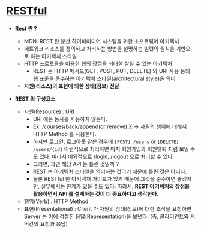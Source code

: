 # [RESTful](https://github.com/BAEKJungHo/restful_basic/wiki/RESTful)

- __Rest 란 ?__
  - MDN. REST 란 분산 하이퍼미디어 시스템을 위한 소프트웨어 아키텍처
  - 네트워크 리소스를 정의하고 처리하는 방법을 설명하는 일련의 원칙을 기반으로 하는 아키텍처 스타일
  - HTTP 프로토콜을 이용한 웹의 장점을 최대한 살릴 수 있는 아키텍처
    - REST 는 HTTP 메서드(GET, POST, PUT, DELETE) 와 URI 사용 등의 웹 표준을 준수하는 아키텍처 스타일(architectural style)을 의미
  - __자원(리소스)의 표현에 의한 상태(정보) 전달__

- __REST 의 구성요소__
  - 자원(Resource) : URI
    - URI 에는 동사를 사용하지 않는다.
    - Ex. /courses/back/append(or remove) X -> 자원의 행위에 대해서 HTTP Method 를 사용한다.
    - 하지만 로그인, 로그아웃 같은 경우에 `[POST] /users` or `[DELETE] /users/{id}` 이런식으로 처리하면 마치 회원가입과 회원탈퇴 처럼 보일 수 도 있다. 따라서 예외적으로 /login, /logout 으로 처리할 수 있다.
    - 그러면, 과연 해당 API 는 틀린 것일까 ?
    - REST 는 아키텍처 스타일을 의미하는 것이기 때문에 틀린 것은 아니다.
    - 물론 RESTful 한 아키텍처 가이드가 있기 때문에 그것을 준수하면 좋겠지만, 실무에서는 한계가 있을 수도 있다. 따라서, __REST 아키텍처의 장점을 활용하면서 API 를 설계하는 것이 더 중요하다고 생각한다.__
  - 행위(Verb) : HTTP Method
  - 표현(Presentational) : Client 가 자원의 상태(정보)에 대한 조작을 요청하면 Server 는 이에 적절한 응답(Representation)을 보낸다. (즉, 클라이언트와 서버간의 요청과 응답)

